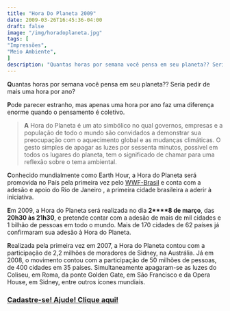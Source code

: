 ```yaml
---
title: "Hora Do Planeta 2009"
date: 2009-03-26T16:45:36-04:00
draft: false
image: "/img/horadoplaneta.jpg"
tags: [
"Impressões",
"Meio Ambiente",
]
description: "Quantas horas por semana você pensa em seu planeta?? Seria pedir de mais uma hora por ano?"
---
```

**Q**uantas horas por semana você pensa em seu planeta?? Seria pedir de mais uma hora por ano?

**P**ode parecer estranho, mas apenas uma hora por ano faz uma diferença enorme quando o pensamento é coletivo.


> **A** Hora do Planeta é um ato simbólico no qual governos, empresas e a população de todo o mundo são convidados a demonstrar sua preocupação com o aquecimento global e as mudanças climáticas. O gesto simples de apagar as luzes por sessenta minutos, possível em todos os lugares do planeta, tem o significado de chamar para uma reflexão sobre o tema ambiental.

**C**onhecido mundialmente como Earth Hour, a Hora do Planeta será promovida no País pela primeira vez pelo [WWF-Brasil](https://www.wwf.org.br/informacoes/horadoplaneta/) e conta com a adesão e apoio do Rio de Janeiro , a primeira cidade brasileira a aderir à iniciativa.

**E**m 2009, a Hora do Planeta será realizada no dia **2****8 de março**, das **20h30 às 21h30**, e pretende contar com a adesão de mais de mil cidades e 1 bilhão de pessoas em todo o mundo. Mais de 170 cidades de 62 países já confirmaram sua adesão à Hora do Planeta.

**R**ealizada pela primeira vez em 2007, a Hora do Planeta contou com a participação de 2,2 milhões de moradores de Sidney, na Austrália. Já em 2008, o movimento contou com a participação de 50 milhões de pessoas, de 400 cidades em 35 países. Simultaneamente apagaram-se as luzes do Coliseu, em Roma, da ponte Golden Gate, em São Francisco e da Opera House, em Sidney, entre outros ícones mundiais.




### [Cadastre-se! Ajude! Clique aqui!](https://www.earthhour.org/signup/br:pt-BR?subscribed=1)
